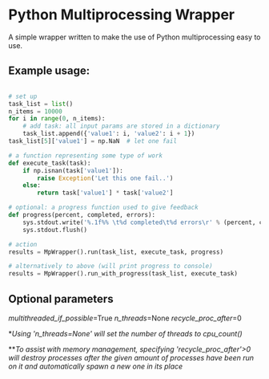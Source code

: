 # Python Multiprocessing Wrapper

A simple wrapper written to make the use of Python multiprocessing easy to use.

## Example usage:

```python

# set up
task_list = list()
n_items = 10000
for i in range(0, n_items):
    # add task: all input params are stored in a dictionary
    task_list.append({'value1': i, 'value2': i + 1})
task_list[5]['value1'] = np.NaN  # let one fail

# a function representing some type of work
def execute_task(task):
    if np.isnan(task['value1']):
        raise Exception('Let this one fail..')
    else:
        return task['value1'] * task['value2']

# optional: a progress function used to give feedback
def progress(percent, completed, errors):
    sys.stdout.write('%.1f%% \t%d completed\t%d errors\r' % (percent, completed, errors))
    sys.stdout.flush()

# action
results = MpWrapper().run(task_list, execute_task, progress)

# alternatively to above (will print progress to console)
results = MpWrapper().run_with_progress(task_list, execute_task)

```

## Optional parameters

*multithreaded_if_possible*=True
*n_threads*=None
*recycle_proc_after*=0

**Using 'n_threads=None' will set the number of threads to cpu_count()*

***To assist with memory management, specifying 'recycle_proc_after'>0 will destroy processes after the given amount of processes have been run on it and automatically spawn a new one in its place*
